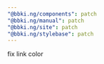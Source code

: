 ```yaml
---
"@bbki.ng/components": patch
"@bbki.ng/manual": patch
"@bbki.ng/site": patch
"@bbki.ng/stylebase": patch
---
```


fix link color
